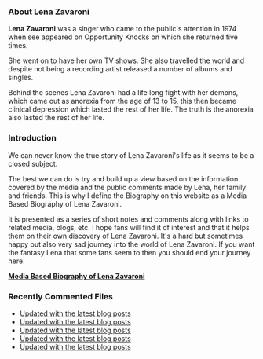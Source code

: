 ### About Lena Zavaroni

<p><strong>Lena Zavaroni</strong> was a singer who came to the public's attention in 1974 when see appeared on Opportunity Knocks on which she returned five times.</p>

<p>She went on to have her own TV shows. She also travelled the world and despite not being a recording artist released a number of albums and singles.</p>

<p>Behind the scenes Lena Zavaroni had a life long fight with her demons, which came out as anorexia from the age of 13 to 15, this then became clinical depression which lasted the rest of her life. The truth is the anorexia also lasted the rest of her life.</p>

### Introduction

<p>We can never know the true story of Lena Zavaroni's life as it seems to be a closed subject.</p>

<p>The best we can do is try and build up a view based on the information covered by the media and the public comments made by Lena, her family and friends. This is why I define the Biography on this website as a Media Based Biography of Lena Zavaroni.</p>

<p>It is presented as a series of short notes and comments along with links to related media, blogs, etc. I hope fans will find it of interest and that it helps them on their own discovery of Lena Zavaroni. It's a hard but sometimes happy but also very sad journey into the world of Lena Zavaroni. If you want the fantasy Lena that some fans seem to then you should end your journey here.</p>

<a href="https://fanzoflenazavaroni.github.io/biography/lena-zavaroni/"><strong>Media Based Biography of Lena Zavaroni</strong></a>

### Recently Commented Files

<!-- BLOG-POST-LIST:START -->
- [Updated with the latest blog posts](https://github.com/FanzOfLenaZavaroni/fanzoflenazavaroni.github.io/commit/33dc944c55d925d2ec82e5d1d6c02d8ebaccb217)
- [Updated with the latest blog posts](https://github.com/FanzOfLenaZavaroni/fanzoflenazavaroni.github.io/commit/ad91e1d47dd22b6872eb6c41d0f71a534c593eaf)
- [Updated with the latest blog posts](https://github.com/FanzOfLenaZavaroni/fanzoflenazavaroni.github.io/commit/4e3b87c3b3e83b5ae48fe61541b8c5284299e226)
- [Updated with the latest blog posts](https://github.com/FanzOfLenaZavaroni/fanzoflenazavaroni.github.io/commit/85f9467dc61bf2f1d330f526a9d9f1232ec70d61)
- [Updated with the latest blog posts](https://github.com/FanzOfLenaZavaroni/fanzoflenazavaroni.github.io/commit/bc09cc9cfa0764db46a6d61814676f7c554c6349)
<!-- BLOG-POST-LIST:END -->
